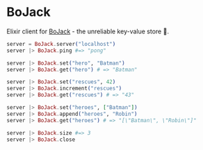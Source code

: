 # BoJack

Elixir client for [BoJack](https://github.com/marceloboeira/bojack) - the unreliable key-value store :horse:.

```elixir
server = BoJack.server("localhost")
server |> BoJack.ping #=> "pong"

server |> BoJack.set("hero", "Batman")
server |> BoJack.get("hero") # => "Batman"

server |> BoJack.set("rescues", 42)
server |> BoJack.increment("rescues")
server |> BoJack.get("rescues") # => "43"

server |> BoJack.set("heroes", ["Batman"])
server |> BoJack.append("heroes", "Robin")
server |> BoJack.get("heroes") # => "[\"Batman\", \"Robin\"]"

server |> BoJack.size #=> 3
server |> BoJack.close
```
